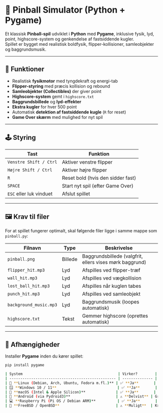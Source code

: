 # 🎯 Pinball Simulator (Python + Pygame)

Et klassisk **Pinball-spil** udviklet i **Python** med **Pygame**, inklusive fysik, lyd, point, highscore-system og genkendelse af fastsiddende kugler.  
Spillet er bygget med realistisk boldfysik, flipper-kollisioner, samleobjekter og baggrundsmusik.  

---

## 🧩 Funktioner

- Realistisk **fysikmotor** med tyngdekraft og energi-tab  
- **Flipper-styring** med præcis kollision og rebound  
- **Samleobjekter (Collectibles)** der giver point  
- **Highscore-system** gemt i `highscore.txt`  
- **Baggrundsbillede** og **lyd-effekter**  
- **Ekstra kugler** for hver 500 point  
- Automatisk **detektion af fastsiddende kugle** (`R` for reset)  
- **Game Over skærm** med mulighed for nyt spil  

---

## 🕹️ Styring

| Tast | Funktion |
|------|-----------|
| `Venstre Shift / Ctrl` | Aktiver venstre flipper |
| `Højre Shift / Ctrl` | Aktiver højre flipper |
| `R` | Reset bold (hvis den sidder fast) |
| `SPACE` | Start nyt spil (efter Game Over) |
| `ESC` eller luk vinduet | Afslut spillet |

---

## 🖼️ Krav til filer

For at spillet fungerer optimalt, skal følgende filer ligge i samme mappe som `pinball.py`:

| Filnavn | Type | Beskrivelse |
|----------|------|-------------|
| `pinball.png` | Billede | Baggrundsbillede (valgfrit, ellers vises mørk baggrund) |
| `flipper_hit.mp3` | Lyd | Afspilles ved flipper-træf |
| `wall_hit.mp3` | Lyd | Afspilles ved vægkollision |
| `lost_ball_hit.mp3` | Lyd | Afspilles når kuglen tabes |
| `punch_hit.mp3` | Lyd | Afspilles ved samleobjekt |
| `background_music.mp3` | Lyd | Baggrundsmusik (loopes automatisk) |
| `highscore.txt` | Tekst | Gemmer highscore (oprettes automatisk) |

---

## 🧠 Afhængigheder

Installer **Pygame** inden du kører spillet:

```bash
pip install pygame

| System                                            | Virker?        | Bemærkning                                                               |
| ------------------------------------------------- | -------------- | ------------------------------------------------------------------------ |
| 🐧 **Linux (Debian, Arch, Ubuntu, Fedora m.fl.)** | ✅ **Ja**       | Kører direkte. Pygame findes i pip og distroens pakker.                  |
| 🪟 **Windows 10 / 11**                            | ✅ **Ja**       | Kører problemfrit via `python pinball.py` efter `pip install pygame`.    |
| 🍎 **macOS (Intel & Apple Silicon)**              | ✅ **Ja**       | Virker via Homebrew Python + pip. Nogle lyde kræver SDL2 backend.        |
| 🤖 **Android (via Pydroid3)**                     | ⚠️ **Delvist** | Grafikken kører, men lydfiler (.mp3) kan give fejl — brug .wav i stedet. |
| 💻 **Raspberry Pi (Pi OS / Debian ARM)**          | ✅ **Ja**       | Ydelsen afhænger af model, men Pygame fungerer stabilt.                  |
| 💾 **FreeBSD / OpenBSD**                          | ⚠️ **Muligt**  | Kræver SDL2 og Pygame-kompilering manuelt.                               |


